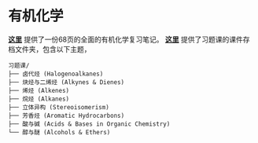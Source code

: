 # 有机化学
**[这里](https://github.com/ShaoXueZu/XJTU-Young-Gifted-Program-Study-group/blob/main/%E8%AF%BE%E7%A8%8B%E8%B5%84%E6%96%99/%E6%9C%89%E6%9C%BA%E5%8C%96%E5%AD%A6/%E6%9C%89%E6%9C%BA%E5%8C%96%E5%AD%A6%E7%AC%94%E8%AE%B0--.pdf)** 提供了一份68页的全面的有机化学复习笔记。
**[这里](https://github.com/ShaoXueZu/XJTU-Young-Gifted-Program-Study-group/tree/main/%E8%AF%BE%E7%A8%8B%E8%B5%84%E6%96%99/%E6%9C%89%E6%9C%BA%E5%8C%96%E5%AD%A6/%E4%B9%A0%E9%A2%98%E8%AF%BE)** 提供了习题课的课件存档文件夹，包含以下主题，
~~~
习题课/
├── 卤代烃 (Halogenoalkanes)
├── 炔烃与二烯烃 (Alkynes & Dienes)
├── 烯烃 (Alkenes)
├── 烷烃 (Alkanes)
├── 立体异构 (Stereoisomerism)
├── 芳香烃 (Aromatic Hydrocarbons)
├── 酸与碱 (Acids & Bases in Organic Chemistry)
└── 醇与醚 (Alcohols & Ethers)
~~~